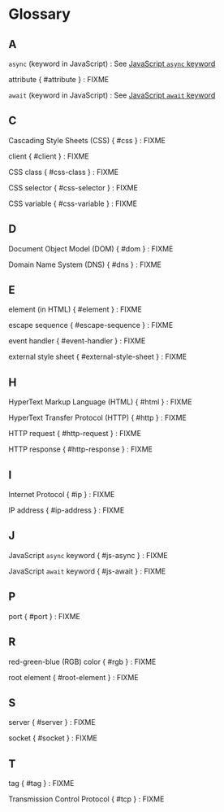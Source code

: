 # Glossary

## A

`async` (keyword in JavaScript)
:   See [JavaScript `async` keyword](g:js-async)

attribute { #attribute }
:   FIXME

`await` (keyword in JavaScript)
:   See [JavaScript `await` keyword](g:js-await)

## C

Cascading Style Sheets (CSS) { #css }
:   FIXME

client { #client }
:   FIXME

CSS class { #css-class }
:   FIXME

CSS selector { #css-selector }
:   FIXME

CSS variable { #css-variable }
:   FIXME

## D

Document Object Model (DOM) { #dom }
:   FIXME

Domain Name System (DNS) { #dns }
:   FIXME

## E

element (in HTML) { #element }
:   FIXME

escape sequence { #escape-sequence }
:   FIXME

event handler { #event-handler }
:   FIXME

external style sheet { #external-style-sheet }
:   FIXME

## H

HyperText Markup Language (HTML)  { #html }
:   FIXME

HyperText Transfer Protocol (HTTP)  { #http }
:   FIXME

HTTP request  { #http-request }
:   FIXME

HTTP response  { #http-response }
:   FIXME

## I

Internet Protocol  { #ip }
:   FIXME

IP address  { #ip-address }
:   FIXME

## J

JavaScript `async` keyword { #js-async }
:   FIXME

JavaScript `await` keyword { #js-await }
:   FIXME

## P

port { #port }
:   FIXME

## R

red-green-blue (RGB) color { #rgb }
:   FIXME

root element { #root-element }
:   FIXME

## S

server { #server }
:   FIXME

socket { #socket }
:   FIXME

## T

tag { #tag }
:   FIXME

Transmission Control Protocol { #tcp }
:   FIXME
